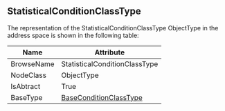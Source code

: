 <!-- objecttype -->
## StatisticalConditionClassType
The representation of the StatisticalConditionClassType ObjectType in the address space is shown in the following table:  

|Name|Attribute|
|---|---|
|BrowseName|StatisticalConditionClassType|
|NodeClass|ObjectType|
|IsAbtract|True|
|BaseType|[BaseConditionClassType](../../../Part9/ObjectTypes/BaseConditionClassType/readme.md)|

